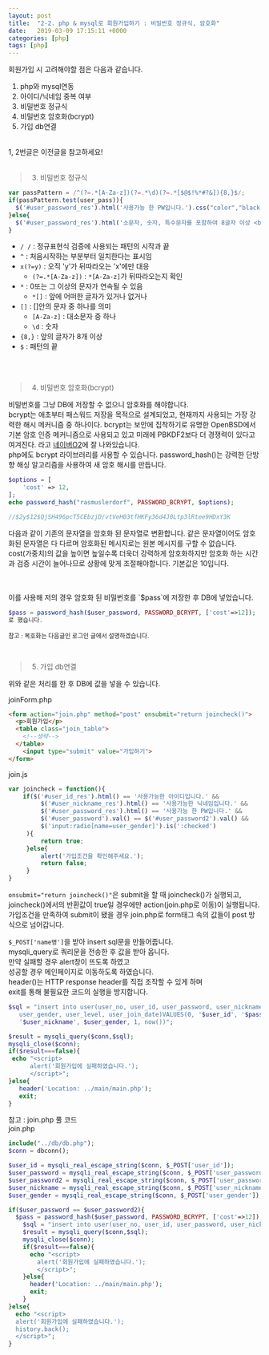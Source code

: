 ```yaml
---
layout: post
title:  "2-2. php & mysql로 회원가입하기 : 비밀번호 정규식, 암호화"
date:   2019-03-09 17:15:11 +0000
categories: [php]
tags: [php]
---
```


회원가입 시 고려해야할 점은 다음과 같습니다.<br>
1. php와 mysql연동
2. 아이디/닉네임 중복 여부
3. 비밀번호 정규식
4. 비밀번호 암호화(bcrypt)
5. 가입 db연결

<br>
1, 2번글은 이전글을 참고하세요!
<br><br>

>3. 비밀번호 정규식

```javascript
var passPattern = /^(?=.*[A-Za-z])(?=.*\d)(?=.*[$@$!%*#?&]){8,}$/;
if(passPattern.test(user_pass)){
  $('#user_password_res').html('사용가능 한 PW입니다.').css("color","black");
}else{
  $('#user_password_res').html('소문자, 숫자, 특수문자를 포함하여 8글자 이상 <br> 입력하세요.').css("color","red");
}
```
- `/ /` :  정규표현식 검증에 사용되는 패턴의 시작과 끝
- `^` :  처음시작하는 부분부터 일치한다는 표시임
- `x(?=y)` : 오직 'y'가 뒤따라오는 'x'에만 대응
  - `(?=.*[A-Za-z])` : `*[A-Za-z]`가 뒤따라오는지 확인
- `*` : 0또는 그 이상의 문자가 연속될 수 있음
  - `*[]` : 앞에 어떠한 글자가 있거나 없거나
- `[]` : []안의 문자 중 하나를 의미
  - `[A-Za-z]` : 대소문자 중 하나
  - `\d` : 숫자
- `{8,}` : 앞의 글자가 8개 이상
- `$` : 패턴의 끝

<br>
<br>

>4. 비밀번호 암호화(bcrypt)

비밀번호를 그냥 DB에 저장할 수 없으니 암호화를 해야합니다.<br>
bcrypt는 애초부터 패스워드 저장을 목적으로 설계되었고, 현재까지 사용되는 가장 강력한 해시 메커니즘 중 하나이다. bcrypt는 보안에 집착하기로 유명한 OpenBSD에서 기본 암호 인증 메커니즘으로 사용되고 있고 미래에 PBKDF2보다 더 경쟁력이 있다고 여겨진다. 라고 [네이버O2](https://d2.naver.com/helloworld/318732)에 잘 나와있습니다.
<br>
php에도 bcrypt 라이브러리를 사용할 수 있습니다. password_hash()는 강력한 단방향 해싱 알고리즘을 사용하여 새 암호 해시를 만듭니다.
```php
$options = [
    'cost' => 12,
];
echo password_hash("rasmuslerdorf", PASSWORD_BCRYPT, $options);

//$2y$12$QjSH496pcT5CEbzjD/vtVeH03tfHKFy36d4J0Ltp3lRtee9HDxY3K
```
다음과 같이 기존의 문자열을 암호화 된 문자열로 변환합니다. 같은 문자열이어도 암호화된 문자열은 다 다르며 암호화된 메시지로는 원본 메시지를 구할 수 없습니다.<br>
cost(가중치)의 값을 높이면 높일수록 더욱더 강력하게 암호화하지만 암호화 하는 시간과 검증 시간이 늘어나므로 상황에 맞게 조절해야합니다. 기본값은 10입니다.

<br>
<br>
이를 사용해 저의 경우 암호화 된 비밀번호를 `$pass`에 저장한 후 DB에 넣었습니다.

```php
$pass = password_hash($user_password, PASSWORD_BCRYPT, ['cost'=>12]);
로 했습니다.
```
<p style="font-size : 12px">참고 : 복호화는 다음글인 로그인 글에서 설명하겠습니다.</p>
<br>

>5. 가입 db연결

위와 같은 처리를 한 후 DB에 값을 넣을 수 있습니다.
<br>

joinForm.php
```html
<form action="join.php" method="post" onsubmit="return joincheck()">
  <p>회원가입</p>
  <table class="join_table">
    <!--생략-->
  </table>
    <input type="submit" value="가입하기">
</form>
```

join.js
```javascript
var joincheck = function(){
	if($('#user_id_res').html() == '사용가능한 아이디입니다.' &&
		 $('#user_nickname_res').html() == '사용가능한 닉네임입니다.' &&
		 $('#user_password_res').html() == '사용가능 한 PW입니다.' &&
		 $('#user_password').val() == $('#user_password2').val() &&
		 $('input:radio[name=user_gender]').is(':checked')
	 ){
		 return true;
	 }else{
		 alert('가입조건을 확인해주세요.');
		 return false;
	 }
}
```
`onsubmit="return joincheck()"`은 submit을 할 때 joincheck()가 실행되고, joincheck()에서의 반환값이 true일 경우에만 action(join.php로 이동)이 실행됩니다.
<br>
가입조건을 만족하여 submit이 됐을 경우 join.php로 form태그 속의 값들이 post 방식으로 넘어갑니다.

`$_POST['name명']`을 받아 insert sql문을 만들어줍니다.<br>
mysqli_query로 쿼리문을 전송한 후 값을 받아 옵니다.<br>
만약 실패할 경우 alert창이 뜨도록 하였고<br>
성공할 경우 메인페이지로 이동하도록 하였습니다.<br>
header()는 HTTP response header를 직접 조작할 수 있게 하며<br>
exit를 통해 불필요한 코드의 실행을 방지합니다.

```php
$sql = "insert into user(user_no, user_id, user_password, user_nickname ,
   user_gender, user_level, user_join_date)VALUES(0, '$user_id', '$pass',
   '$user_nickname', $user_gender, 1, now())";

$result = mysqli_query($conn,$sql);
mysqli_close($conn);
if($result===false){
 echo "<script>
      alert('회원가입에 실패하였습니다.');
      </script>";
}else{
   header('Location: ../main/main.php');
   exit;
}
```
참고 : join.php 풀 코드
<br>
join.php
```php
include("../db/db.php");
$conn = dbconn();

$user_id = mysqli_real_escape_string($conn, $_POST['user_id']);
$user_password = mysqli_real_escape_string($conn, $_POST['user_password']);
$user_password2 = mysqli_real_escape_string($conn, $_POST['user_password2']);
$user_nickname = mysqli_real_escape_string($conn, $_POST['user_nickname']);
$user_gender = mysqli_real_escape_string($conn, $_POST['user_gender']);

if($user_password == $user_password2){
  $pass = password_hash($user_password, PASSWORD_BCRYPT, ['cost'=>12]);
    $sql = "insert into user(user_no, user_id, user_password, user_nickname , user_gender, user_level, user_join_date)VALUES(0, '$user_id', '$pass', '$user_nickname', $user_gender, 1, now())";
    $result = mysqli_query($conn,$sql);
    mysqli_close($conn);
    if($result===false){
      echo "<script>
        alert('회원가입에 실패하였습니다.');
        </script>";
    }else{
      header('Location: ../main/main.php');
      exit;
    }
}else{
  echo "<script>
  alert('회원가입에 실패하였습니다.');
  history.back();
  </script>";
}
```
